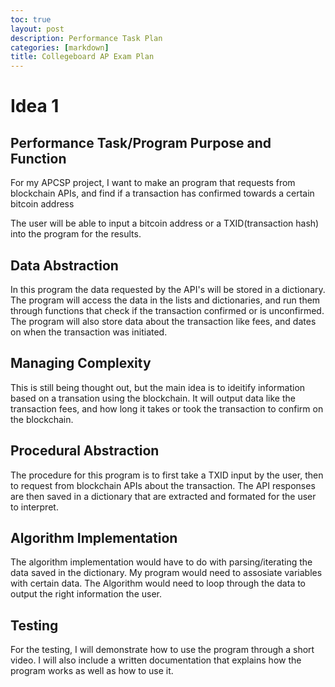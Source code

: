 ```yaml
---
toc: true
layout: post
description: Performance Task Plan
categories: [markdown]
title: Collegeboard AP Exam Plan
---
```


# Idea 1

## Performance Task/Program Purpose and Function

For my APCSP project, I want to make an program that requests from blockchain APIs, and find if a transaction has confirmed towards a certain bitcoin address

The user will be able to input a bitcoin address or a TXID(transaction hash) into the program for the results.

## Data Abstraction

In this program the data requested by the API's will be stored in a dictionary. The program will access the data in the lists and dictionaries, and run them through functions that check if the transaction confirmed or is unconfirmed. The program will also store data about the transaction like fees, and dates on when the transaction was initiated.


## Managing Complexity

This is still being thought out, but the main idea is to ideitify information based on a transation using the blockchain. It will output data like the transaction fees, and how long it takes or took the transaction to confirm on the blockchain.

## Procedural Abstraction

The procedure for this program is to first take a TXID input by the user, then to request from blockchain APIs about the transaction. The API responses are then saved in a dictionary that are extracted and formated for the user to interpret.

## Algorithm Implementation

The algorithm implementation would have to do with parsing/iterating the data saved in the dictionary. My program would need to assosiate variables with certain data. The Algorithm would need to loop through the data to output the right information the user.

## Testing

For the testing, I will demonstrate how to use the program through a short video. I will also include a written documentation that explains how the program works as well as how to use it.

